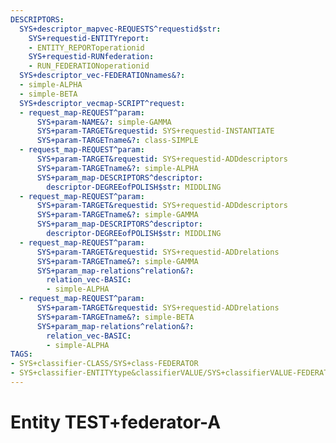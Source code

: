 ```yaml
---
DESCRIPTORS:
  SYS+descriptor_mapvec-REQUESTS^requestid$str:
    SYS+requestid-ENTITYreport:
    - ENTITY_REPORToperationid
    SYS+requestid-RUNfederation:
    - RUN_FEDERATIONoperationid
  SYS+descriptor_vec-FEDERATIONnames&?:
  - simple-ALPHA
  - simple-BETA
  SYS+descriptor_vecmap-SCRIPT^request:
  - request_map-REQUEST^param:
      SYS+param-NAME&?: simple-GAMMA
      SYS+param-TARGET&requestid: SYS+requestid-INSTANTIATE
      SYS+param-TARGETname&?: class-SIMPLE
  - request_map-REQUEST^param:
      SYS+param-TARGET&requestid: SYS+requestid-ADDdescriptors
      SYS+param-TARGETname&?: simple-ALPHA
      SYS+param_map-DESCRIPTORS^descriptor:
        descriptor-DEGREEofPOLISH$str: MIDDLING
  - request_map-REQUEST^param:
      SYS+param-TARGET&requestid: SYS+requestid-ADDdescriptors
      SYS+param-TARGETname&?: simple-GAMMA
      SYS+param_map-DESCRIPTORS^descriptor:
        descriptor-DEGREEofPOLISH$str: MIDDLING
  - request_map-REQUEST^param:
      SYS+param-TARGET&requestid: SYS+requestid-ADDrelations
      SYS+param-TARGETname&?: simple-GAMMA
      SYS+param_map-relations^relation&?:
        relation_vec-BASIC:
        - simple-ALPHA
  - request_map-REQUEST^param:
      SYS+param-TARGET&requestid: SYS+requestid-ADDrelations
      SYS+param-TARGETname&?: simple-BETA
      SYS+param_map-relations^relation&?:
        relation_vec-BASIC:
        - simple-ALPHA
TAGS:
- SYS+classifier-CLASS/SYS+class-FEDERATOR
- SYS+classifier-ENTITYtype&classifierVALUE/SYS+classifierVALUE-FEDERATOR
---
```

# Entity TEST+federator-A

